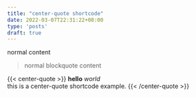 ```yaml
---
title: "center-quote shortcode"
date: 2022-03-07T22:31:22+08:00
type: 'posts'
draft: true
---
```


normal content

> normal blockquote content

{{< center-quote >}}
**hello** *world*  
this is a center-quote shortcode example.
{{< /center-quote >}}